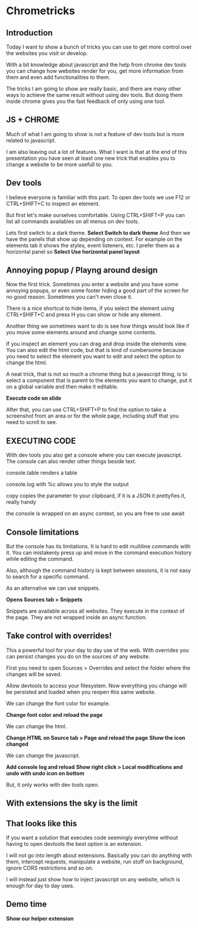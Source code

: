 # Chrometricks

## Introduction

Today I want to show a bunch of tricks you can use to get more control over the websites you visit or develop.

With a bit knowledge about javascript and the help from chrome dev tools you can change how websites render for you, get more information from them and even add functionalities to them.

The tricks I am going to show are really basic, and there are many other ways to achieve the same result without using dev tools. But doing them inside chrome gives you the fast feedback of only using one tool.

## JS + CHROME

Much of what I am going to show is not a feature of dev tools but is more related to javascript.

I am also leaving out a lot of features. What I want is that at the end of this presentation you have seen at least one new trick that enables you to change a website to be more usefull to you.

## Dev tools

I believe everyone is familiar with this part. To open dev tools we use F12 or CTRL+SHIFT+C to inspect an element.

But first let's make ourselves comfortable. Using CTRL+SHIFT+P you can list all commands availables on all menus on dev tools.

Lets first switch to a dark theme.
__Select Switch to dark theme__
And then we have the panels that show up depending on context. For example on the elements tab it shows the styles, event listeners, etc. I prefer them as a horizontal panel so
__Select Use horizontal panel layout__


## Annoying popup / Playng around design

Now the first trick. Sometimes you enter a website and you have some annoying popups, or even some footer hiding a good part of the screen for no good reason. Sometimes you can't even close it.

There is a nice shortcut to hide items, if you select the element using CTRL+SHIFT+C and press H you can show or hide any element.

Another thing we sometimes want to do is see how things would look like if you move some elements around and change some contents.

If you inspect an element you can drag and drop inside the elements view. You can also edit the html code, but that is kind of cumbersome because you need to select the element you want to edit and select the option to change the html.

A neat trick, that is not so much a chrome thing but a javascript thing, is to select a component that is parent to the elements you want to change, put it on a global variable and then make it editable.

__Execute code on slide__

After that, you can use CTRL+SHIFT+P to find the option to take a screenshot from an area or for the whole page, including stuff that you need to scroll to see.

## EXECUTING CODE

With dev tools you also get a console where you can execute javascript. The console can also render other things beside text.

console.table renders a table

console.log with %c allows you to style the output

copy copies the parameter to your clipboard, if it is a JSON it prettyfies it, really handy

the console is wrapped on an async context, so you are free to use await

## Console limitations

But the console has its limitations. It is hard to edit multiline commands with it. You can mistakenly press up and move in the command execution history while editing the command.

Also, although the command history is kept between sessions, it is not easy to search for a specific command.

As an alternative we can use snippets.

__Opens Sources tab > Snippets__

Snippets are available across all websites. They execute in the context of the page. They are not wrapped inside an async function.

## Take control with overrides!

This a powerful tool for your day to day use of the web. With overrides you can persist changes you do on the sources of any website.

First you need to open Sources > Overrides and select the folder where the changes will be saved. 

Allow devtools to access your filesystem. Now everything you change will be persisted and loaded when you reopen this same website.

We can change the font color for example.

__Change font color and reload the page__

We can change the html.

__Change HTML on Source tab > Page and reload the page__
__Show the icon changed__

We can change the javascript.

__Add console log and reload__
__Show right click > Local modifications and undo with undo icon on bottom__

But, it only works with dev tools open.

## With extensions the sky is the limit

## That looks like this

If you want a solution that executes code seemingly everytime without having to open devtools the best option is an extension.

I will not go into length about extensions. Basically you can do anything with them, intercept requests, manipulate a website, run stuff on background, ignore CORS restrictions and so on.

I will instead just show how to inject javascript on any website, which is enough for day to day uses.

## Demo time

__Show our helper extension__
